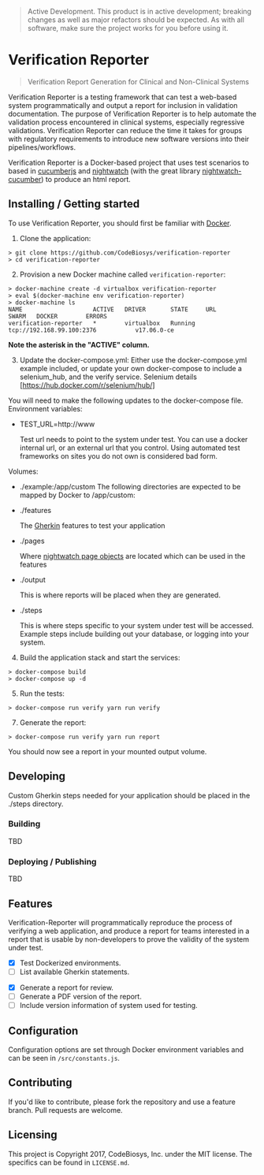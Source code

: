 > Active Development. This product is in active development; breaking changes
> as well as major refactors should be expected. As with all software, make sure
> the project works for you before using it.

# Verification Reporter
> Verification Report Generation for Clinical and Non-Clinical Systems

Verification Reporter is a testing framework that can test a web-based system
programmatically and output a report for inclusion in validation documentation.
The purpose of Verification Reporter is to help automate the validation process
encountered in clinical systems, especially regressive validations. Verification Reporter can reduce the time it takes for groups with regulatory requirements to introduce new software versions into their pipelines/workflows.

Verification Reporter is a Docker-based project that uses test scenarios to
based in [cucumberjs]([https://github.com/cucumber/cucumber-js) and
[nightwatch](http://nightwatchjs.org/) (with the great library [nightwatch-cucumber](https://github.com/mucsi96/nightwatch-cucumber]))
to produce an html report.

## Installing / Getting started

To use Verification Reporter, you should first be familiar with [Docker](https://www.docker.com/).

1. Clone the application:

  ```
  > git clone https://github.com/CodeBiosys/verification-reporter
  > cd verification-reporter
  ```

2. Provision a new Docker machine called `verification-reporter`:

  ```
  > docker-machine create -d virtualbox verification-reporter
  > eval $(docker-machine env verification-reporter)
  > docker-machine ls
  NAME                    ACTIVE   DRIVER       STATE     URL                         SWARM   DOCKER        ERRORS
  verification-reporter   *        virtualbox   Running   tcp://192.168.99.100:2376           v17.06.0-ce
  ```

  **Note the asterisk in the "ACTIVE" column.**

3. Update the docker-compose.yml:
  Either use the docker-compose.yml example included, or update your own
  docker-compose to include a selenium_hub, and the verify service.
  Selenium details [https://hub.docker.com/r/selenium/hub/]

  You will need to make the following updates to the docker-compose file.
  Environment variables:
  - TEST_URL=http://www

    Test url needs to point to the system under test. You can use a docker
    internal url, or an external url that you control. Using automated test
    frameworks on sites you do not own is considered bad form.

  Volumes:
  - ./example:/app/custom
  The following directories are expected to be mapped by Docker to /app/custom:

  - ./features

    The [Gherkin](https://github.com/cucumber/cucumber/wiki/Gherkin) features to
    test your application

  - ./pages

    Where [nightwatch page objects](https://github.com/nightwatchjs/nightwatch/wiki/Page-Object-API)
    are located which can be used in the features

  - ./output

    This is where reports will be placed when they are generated.

  - ./steps

    This is where steps specific to your system under test will be accessed.
    Example steps include building out your database, or logging into your
    system.

4. Build the application stack and start the services:
  ```
  > docker-compose build
  > docker-compose up -d
  ```

5. Run the tests:
  ```
  > docker-compose run verify yarn run verify
  ```
7. Generate the report:
  ```
  > docker-compose run verify yarn run report
  ```

You should now see a report in your mounted output volume.

## Developing

Custom Gherkin steps needed for your application should be placed in the
./steps directory.

### Building

TBD

### Deploying / Publishing

TBD

## Features

Verification-Reporter will programmatically reproduce the process of verifying
a web application, and produce a report for teams interested in a report that
is usable by non-developers to prove the validity of the system under test.

- [x] Test Dockerized environments.
- [ ] List available Gherkin statements.
* [x] Generate a report for review.
* [ ] Generate a PDF version of the report.
* [ ] Include version information of system used for testing.

## Configuration

Configuration options are set through Docker environment variables and
can be seen in `/src/constants.js`.

## Contributing

If you'd like to contribute, please fork the repository and use a feature
branch. Pull requests are welcome.

## Licensing

This project is Copyright 2017, CodeBiosys, Inc. under the MIT license.
The specifics can be found in `LICENSE.md`.
